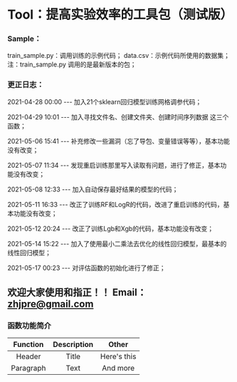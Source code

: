 # Tool：提高实验效率的工具包（测试版）

### Sample：
train_sample.py：调用训练的示例代码；
data.csv：示例代码所使用的数据集；
注：train_sample.py 调用的是最新版本的包；

### 更正日志：

2021-04-28 00:00 --- 加入21个sklearn回归模型训练网格调参代码；

2021-04-29 10:01 --- 加入寻找文件名、创建文件夹、创建时间序列数据 这三个函数；

2021-05-06 15:41 --- 补充修改一些漏洞（忘了导包、变量错误等等），基本功能没有改变；

2021-05-07 11:34 --- 发现重启训练那里写入读取有问题，进行了修正，基本功能没有改变；

2021-05-08 12:33 --- 加入自动保存最好结果的模型的代码；

2021-05-11 16:33 --- 改正了训练RF和LogR的代码，改进了重启训练的代码，基本功能没有改变；

2021-05-12 20:24 --- 改正了训练Lgb和Xgb的代码，基本功能没有改变；

2021-05-14 15:22 --- 加入了使用最小二乘法去优化的线性回归模型，最基本的线性回归模型；

2021-05-17 00:23 --- 对评估函数的初始化进行了修正；

## 欢迎大家使用和指正！！    Email：zhjpre@gmail.com



### 函数功能简介

| Function      | Description | Other     |
| :----:        |    :----:   |    :----:   |
| Header      | Title       | Here's this   |
| Paragraph   | Text        | And more      |

